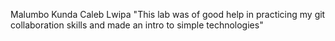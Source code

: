 Malumbo Kunda
Caleb Lwipa
"This lab was of good help in practicing my git collaboration skills and made an intro to simple technologies" 
